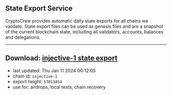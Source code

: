 ## State Export Service
CryptoCrew provides automatic daily state exports for all chains we validate. State export files can be used as genesis files and are a snapshot of the current blockchain state, including all validators, accounts, balances and delegations.

---
**Download: [injective-1 state export](https://dl.ccvalidators.com/SERVICE/injective/injective-1_export_57013454.json)**
---

- last updated: Thu Jan 11 2024 00:12:05
- chain id: `injective-1`
- export height: `57013454`
- use for: airdrops, local tests, chain recovery
